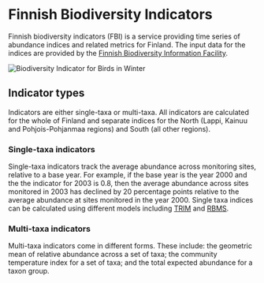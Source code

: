 # Finnish Biodiversity Indicators

Finnish biodiversity indicators (FBI) is a service providing time series of
abundance indices and related metrics for Finland. The input data for the
indices are provided by the
[Finnish Biodiversity Information Facility](https://laji.fi "FinBIF").

![Biodiversity Indicator for Birds in Winter](https://indicators.laji.fi/svg/wb "Winter Birds")

## Indicator types

Indicators are either single-taxa or multi-taxa. All indicators are calculated
for the whole of Finland and separate indices for the North (Lappi, Kainuu and
Pohjois-Pohjanmaa regions) and South (all other regions).

### Single-taxa indicators

Single-taxa indicators track the average abundance across monitoring sites,
relative to a base year. For example, if the base year is the year 2000 and the
the indicator for 2003 is 0.8, then the average abundance across sites monitored
in 2003 has declined by 20 percentage points relative to the average abundance
at sites monitored in the year 2000. Single taxa indices can be calculated using
different models including [TRIM](https://github.com/SNStatComp/rtrim/) and
[RBMS](https://retoschmucki.github.io/rbms/).

### Multi-taxa indicators

Multi-taxa indicators come in different forms. These include: the geometric mean
of relative abundance across a set of taxa; the community temperature index for
a set of taxa; and the total expected abundance for a taxon group.

